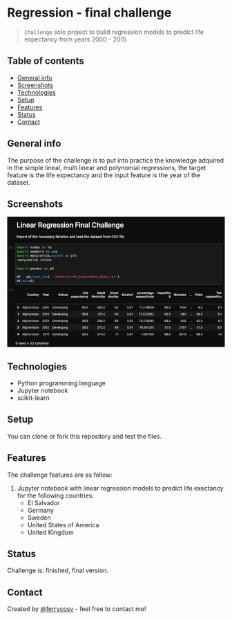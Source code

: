 # Regression - final challenge
> `Challenge` solo project to build regression models to predict life expectancy from years 2000 - 2015

## Table of contents
* [General info](#general-info)
* [Screenshots](#screenshots)
* [Technologies](#technologies)
* [Setup](#setup)
* [Features](#features)
* [Status](#status)
* [Contact](#contact)

## General info
The purpose of the challenge is to put into practice the knowledge adquired in the simple lineal, multi linear and polynomial regressions, the target feature is the life expectancy and the input feature is the year of the dataset. 

## Screenshots
![Example screenshot](./assets/screenshot.png)

## Technologies

* Python programming language
* Jupyter notebook
* scikit-learn

## Setup
You can clone or fork this repository and test the files.

## Features
The challenge features are as follow:

1. Jupyter notebook with linear regression models to predict life exectancy for the following countries:
    - El Salvador
    - Germany
    - Sweden
    - United States of America
    - United Kingdom

## Status
Challenge is: finished, final version.

## Contact
Created by [@ferrycosv](www.github.com/ferrycosv) - feel free to contact me!
